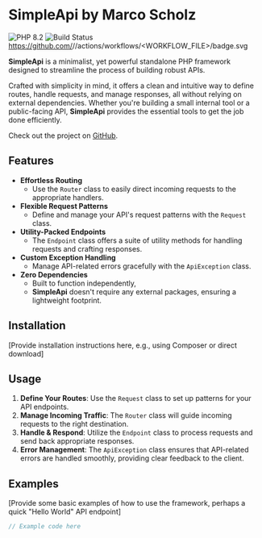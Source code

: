# SimpleApi by Marco Scholz

![PHP 8.2](https://img.shields.io/badge/PHP-8.2-8892BF.svg?style=flat-square)
![Build Status](https://github.com/marcoscholz/simple-api/workflows/release.yml/badge.svg)
https://github.com/<OWNER>/<REPOSITORY>/actions/workflows/<WORKFLOW_FILE>/badge.svg


**SimpleApi** is a minimalist, yet powerful standalone PHP framework designed to streamline the process of building robust APIs.

Crafted with simplicity in mind, it offers a clean and intuitive way to define routes, handle requests, and manage responses, all without relying on external dependencies. Whether you're building a small internal tool or a public-facing API, **SimpleApi** provides the essential tools to get the job done efficiently.

Check out the project on [GitHub](https://github.com/marcoscholz/simple-api).

## Features

- **Effortless Routing**
  - Use the `Router` class to easily direct incoming requests to the appropriate handlers.
- **Flexible Request Patterns**
  - Define and manage your API's request patterns with the `Request` class.
- **Utility-Packed Endpoints**
  - The `Endpoint` class offers a suite of utility methods for handling requests and crafting responses.
- **Custom Exception Handling**
  - Manage API-related errors gracefully with the `ApiException` class.
- **Zero Dependencies**
  - Built to function independently,
  - **SimpleApi** doesn't require any external packages, ensuring a lightweight footprint.

## Installation

[Provide installation instructions here, e.g., using Composer or direct download]

## Usage

1. **Define Your Routes**: Use the `Request` class to set up patterns for your API endpoints.
2. **Manage Incoming Traffic**: The `Router` class will guide incoming requests to the right destination.
3. **Handle & Respond**: Utilize the `Endpoint` class to process requests and send back appropriate responses.
4. **Error Management**: The `ApiException` class ensures that API-related errors are handled smoothly, providing clear feedback to the client.

## Examples

[Provide some basic examples of how to use the framework, perhaps a quick "Hello World" API endpoint]

```php
// Example code here
